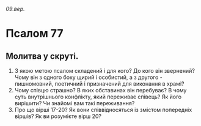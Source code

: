 
_09.вер._

#  Псалом 77

## Молитва у скруті.
1. З якою метою псалом складений і для кого? До кого він звернений? Чому він з одного боку щирий і особистий, а з другого - пишномовний, поетичний і призначений для виконання в храмі?
2. Чому співцю страшно? В яких обставинах він перебуває? В чому суть внутрішнього конфлікту, який переживає співець? Як його вирішити? Чи знайомі вам такі переживання?
3. Про що вірші 17-20? Як вони співвідносяться із змістом попередніх віршів? Як ви розумієте вірш 20? 
